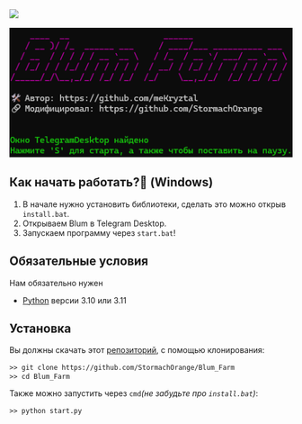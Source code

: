 <img src="https://img.shields.io/badge/Blum-Farm-purple">

![img1](https://github.com/StormachOrange/Blum_Farm/blob/main/img/img.png)

## Как начать работать?📑 (Windows)
1. В начале нужно установить библиотеки, сделать это можно открыв `install.bat`.
2. Открываем Blum в  Telegram Desktop.
3. Запускаем программу через `start.bat`!

## Обязательные условия
Нам обязательно нужен
* [Python](https://www.python.org/downloads/) версии 3.10 или 3.11

## Установка
Вы должны скачать этот [репозиторий](https://github.com/StormachOrange/Blum_Farm), с помощью клонирования:
```shell
>> git clone https://github.com/StormachOrange/Blum_Farm
>> cd Blum_Farm
```
Также можно запустить через `cmd`_(не забудьте про `install.bat`)_:
```shell
>> python start.py
